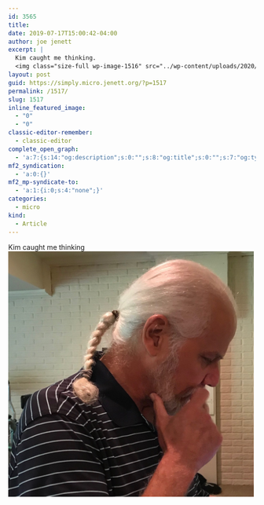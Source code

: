 ```yaml
---
id: 3565
title: 
date: 2019-07-17T15:00:42-04:00
author: joe jenett
excerpt: |
  Kim caught me thinking.
  <img class="size-full wp-image-1516" src="../wp-content/uploads/2020/06/caught-me-thinking.jpg" alt="" width="500" height="500" />
layout: post
guid: https://simply.micro.jenett.org/?p=1517
permalink: /1517/
slug: 1517
inline_featured_image:
  - "0"
  - "0"
classic-editor-remember:
  - classic-editor
complete_open_graph:
  - 'a:7:{s:14:"og:description";s:0:"";s:8:"og:title";s:0:"";s:7:"og:type";s:0:"";s:12:"twitter:card";s:7:"summary";s:15:"twitter:creator";s:0:"";s:19:"twitter:description";s:0:"";s:8:"og:image";s:0:"";}'
mf2_syndication:
  - 'a:0:{}'
mf2_mp-syndicate-to:
  - 'a:1:{i:0;s:4:"none";}'
categories:
  - micro
kind:
  - Article
---
```

Kim caught me thinking<br /><img loading="lazy" class="size-full wp-image-1516" src="../wp-content/uploads/2020/06/caught-me-thinking.jpg" alt="" width="500" height="500" />